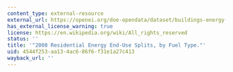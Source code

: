 ```yaml
---
content_type: external-resource
external_url: https://openei.org/doe-opendata/dataset/buildings-energy-data-book
has_external_license_warning: true
license: https://en.wikipedia.org/wiki/All_rights_reserved
status: ''
title: '"2008 Residential Energy End-Use Splits, by Fuel Type."'
uid: 4544f253-aa13-4ac6-86f6-f31e1a27c413
wayback_url: ''
---
```

